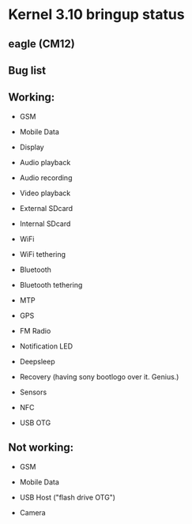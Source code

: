 Kernel 3.10 bringup status
=======

eagle (CM12)
----------


Bug list
----------


Working:
--------
- GSM

- Mobile Data

- Display

- Audio playback

- Audio recording

- Video playback

- External SDcard

- Internal SDcard

- WiFi

- WiFi tethering

- Bluetooth

- Bluetooth tethering

- MTP

- GPS

- FM Radio

- Notification LED

- Deepsleep

- Recovery (having sony bootlogo over it. Genius.)

- Sensors

- NFC

- USB OTG


Not working:
-----------

- GSM

- Mobile Data

- USB Host ("flash drive OTG")

- Camera

